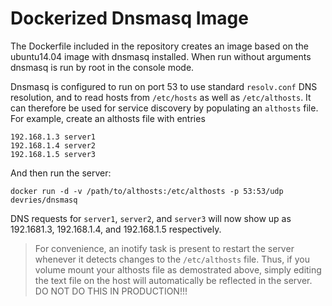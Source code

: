 # Dockerized Dnsmasq Image

The Dockerfile included in the repository creates an image based on the
ubuntu14.04 image with dnsmasq installed. When run without arguments dnsmasq
is run by root in the console mode.

Dnsmasq is configured to run on port 53 to use standard `resolv.conf` DNS
resolution, and to read hosts from `/etc/hosts` as well as `/etc/althosts`. It
can therefore be used for service discovery by populating an `althosts` file.
For example, create an althosts file with entries

~~~~
192.168.1.3 server1
192.168.1.4 server2
192.168.1.5 server3
~~~~

And then run the server:

~~~~
docker run -d -v /path/to/althosts:/etc/althosts -p 53:53/udp devries/dnsmasq
~~~~

DNS requests for `server1`, `server2`, and `server3` will now show up as
192.1681.3, 192.168.1.4, and 192.168.1.5 respectively.

> For convenience, an inotify task is present to restart the server whenever it
detects changes to the `/etc/althosts` file. Thus, if you volume mount your
althosts file as demostrated above, simply editing the text file on the host
will automatically be reflected in the server. DO NOT DO THIS IN PRODUCTION!!!
